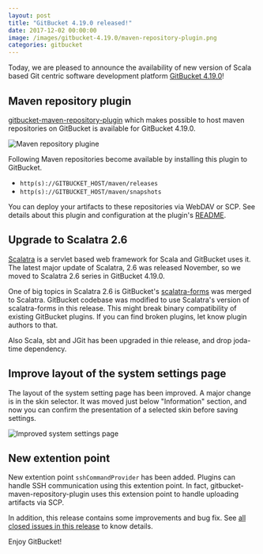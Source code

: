 ```yaml
---
layout: post
title: "GitBucket 4.19.0 released!"
date: 2017-12-02 00:00:00
image: /images/gitbucket-4.19.0/maven-repository-plugin.png
categories: gitbucket
---
```


Today, we are pleased to announce the availability of new version of Scala based Git centric software development platform [GitBucket 4.19.0](https://github.com/gitbucket/gitbucket/releases/tag/4.19.0)!

## Maven repository plugin

[gitbucket-maven-repository-plugin](https://github.com/takezoe/gitbucket-maven-repository-plugin) which makes possible to host maven repositories on GitBucket is available for GitBucket 4.19.0.

![Maven repository plugine]({{site.baseurl}}/images/gitbucket-4.19.0/maven-repository-plugin.png)

Following Maven repositories become available by installing this plugin to GitBucket.

- `http(s)://GITBUCKET_HOST/maven/releases`
- `http(s)://GITBUCKET_HOST/maven/snapshots`

You can deploy your artifacts to these repositories via WebDAV or SCP. See details about this plugin and configuration at the plugin's [README](https://github.com/takezoe/gitbucket-maven-repository-plugin/blob/master/README.md).

## Upgrade to Scalatra 2.6

[Scalatra](http://scalatra.org/) is a servlet based web framework for Scala and GitBucket uses it. The latest major update of Scalatra, 2.6 was released November, so we moved to Scalatra 2.6 series in GitBucket 4.19.0.

One of big topics in Scalatra 2.6 is GitBucket's [scalatra-forms](https://github.com/gitbucket/scalatra-forms) was merged to Scalatra. GitBucket codebase was modified to use Scalatra's version of scalatra-forms in this release. This might break binary compatibility of existing GitBucket plugins. If you can find broken plugins, let know plugin authors to that.

Also Scala, sbt and JGit has been upgraded in thie release, and drop joda-time dependency.

## Improve layout of the system settings page

The layout of the system setting page has been improved. A major change is in the skin selector. It was moved just below "Information" section, and now you can confirm the presentation of a selected skin before saving settings.

![Improved system settings page]({{site.baseurl}}/images/gitbucket-4.19.0/system-settings.png)

## New extention point

New extention point `sshCommandProvider` has been added. Plugins can handle SSH communication using this extention point. In fact, gitbucket-maven-repository-plugin uses this extension point to handle uploading artifacts via SCP.

In addition, this release contains some improvements and bug fix. See [all closed issues in this release](https://github.com/gitbucket/gitbucket/issues?q=is%3Aclosed+milestone%3A4.19.0) to know details.

Enjoy GitBucket!
